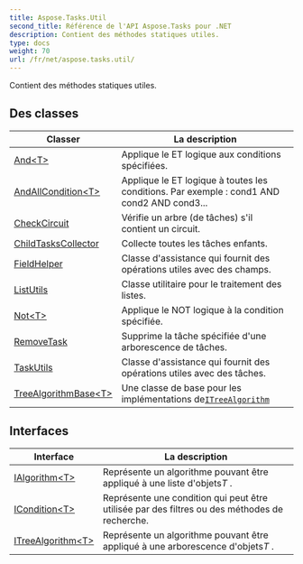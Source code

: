 ```yaml
---
title: Aspose.Tasks.Util
second_title: Référence de l'API Aspose.Tasks pour .NET
description: Contient des méthodes statiques utiles.
type: docs
weight: 70
url: /fr/net/aspose.tasks.util/
---
```

Contient des méthodes statiques utiles.

## Des classes

| Classer | La description |
| --- | --- |
| [And&lt;T&gt;](./and-1/) | Applique le ET logique aux conditions spécifiées. |
| [AndAllCondition&lt;T&gt;](./andallcondition-1/) | Applique le ET logique à toutes les conditions. Par exemple : cond1 AND cond2 AND cond3... |
| [CheckCircuit](./checkcircuit/) | Vérifie un arbre (de tâches) s'il contient un circuit. |
| [ChildTasksCollector](./childtaskscollector/) | Collecte toutes les tâches enfants. |
| [FieldHelper](./fieldhelper/) | Classe d'assistance qui fournit des opérations utiles avec des champs. |
| [ListUtils](./listutils/) | Classe utilitaire pour le traitement des listes. |
| [Not&lt;T&gt;](./not-1/) | Applique le NOT logique à la condition spécifiée. |
| [RemoveTask](./removetask/) | Supprime la tâche spécifiée d'une arborescence de tâches. |
| [TaskUtils](./taskutils/) | Classe d'assistance qui fournit des opérations utiles avec des tâches. |
| [TreeAlgorithmBase&lt;T&gt;](./treealgorithmbase-1/) | Une classe de base pour les implémentations de[`ITreeAlgorithm`](../aspose.tasks.util/itreealgorithm-1/) |
## Interfaces

| Interface | La description |
| --- | --- |
| [IAlgorithm&lt;T&gt;](./ialgorithm-1/) | Représente un algorithme pouvant être appliqué à une liste d'objets*T* . |
| [ICondition&lt;T&gt;](./icondition-1/) | Représente une condition qui peut être utilisée par des filtres ou des méthodes de recherche. |
| [ITreeAlgorithm&lt;T&gt;](./itreealgorithm-1/) | Représente un algorithme pouvant être appliqué à une arborescence d'objets*T* . |


